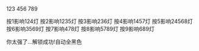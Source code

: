 123
456
789


按1影响124灯
按2影响1235灯
按3影响236灯
按4影响1457灯
按5影响24568灯
按6影响3569灯
按7影响478灯
按8影响5789灯
按9影响689灯


你太强了...解锁成功!自动全黑色